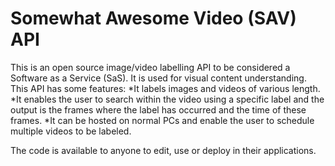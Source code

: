 # Somewhat Awesome Video (SAV) API
This is an open source image/video labelling API to be considered a Software as a Service (SaS). It is used for visual content understanding. This API has some features: 
*It labels images and videos of various length. 
*It enables the user to search within the video using a specific label and the output is the frames where the label has occurred and the time of these frames.
*It can be hosted on normal PCs and enable the user to schedule multiple videos to be labeled. 

The code is available to anyone to edit, use or deploy in their applications.
